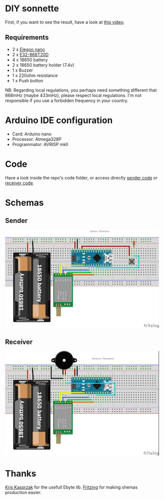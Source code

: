 # DIY sonnette

First, if you want to see the result, have a look at [this video](https://youtu.be/OrXuBeXwijw).

## Requirements

- 2 x [Elegoo nano](https://www.elegoo.com/products/elegoo-nano-v3-0)
- 2 x [E32-868T20D](https://www.ebyte.com/en/product-view-news.aspx?id=132)
- 4 x 18650 battery
- 2 x 18650 battery holder (7.4v)
- 1 x Buzzer
- 1 x 220ohm resistance
- 1 x Push button

NB: Regarding local regulations, you perhaps need something different that 868mHz (maybe 433mHz), please respect local regulations. I'm not responsible if you use a forbidden frequency in your country.

# Arduino IDE configuration

- Card: Arduino nano
- Processor: Atmega328P
- Programmator: AVRISP mkll

# Code

Have a look inside the repo's code folder, or access directly [sender code](code/sender.ino) or [receiver code](code/receiver.ino).

# Schemas

## Sender

![Sender](medias/sender.jpg?raw=true "Sender")

## Receiver

![Receiver](medias/receiver.jpg?raw=true "Receiver")

# Thanks

[Kris Kasprzak](https://github.com/KrisKasprzak/EBYTE) for the usefull Ebyte lib.
[Fritzing](https://fritzing.org/) for making shemas production easier.
